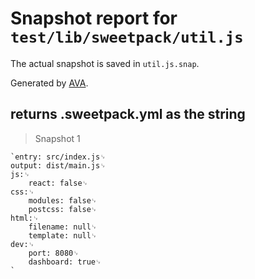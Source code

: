 # Snapshot report for `test/lib/sweetpack/util.js`

The actual snapshot is saved in `util.js.snap`.

Generated by [AVA](https://ava.li).

## returns .sweetpack.yml as the string

> Snapshot 1

    `entry: src/index.js␊
    output: dist/main.js␊
    js:␊
        react: false␊
    css:␊
        modules: false␊
        postcss: false␊
    html:␊
        filename: null␊
        template: null␊
    dev:␊
        port: 8080␊
        dashboard: true␊
    `

